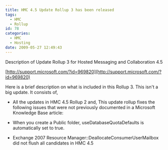 ```yaml
---
title: HMC 4.5 Update Rollup 3 has been released
tags:
  - HMC
  - Rollup
id: 78
categories:
  - HMC
  - Hosting
date: 2009-05-27 12:49:43
---
```


Description of Update Rollup 3 for Hosted Messaging and Collaboration 4.5

[http://support.microsoft.com/?id=969820](http://support.microsoft.com/?id=969820)

Here is a brief description on what is included in this Rollup 3\. This isn't a big update. It consists of,

*   All the updates in HMC 4.5 Rollup 2 and,
This update rollup fixes the following issues that were not previously documented in a Microsoft Knowledge Base article:

*   When you create a Public folder, useDatabaseQuotaDefaults is automatically set to true.
*   Exchange 2007 Resource Manager::DeallocateConsumerUserMailbox did not flush all candidates in HMC 4.5